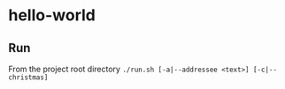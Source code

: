 # hello-world

## Run

From the project root directory `./run.sh [-a|--addressee <text>] [-c|--christmas]`

